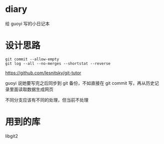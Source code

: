 # diary
给 guoyi 写的小日记本

# 设计思路

```
git commit --allow-empty
git log --all --no-merges --shortstat --reverse
```

https://github.com/lesnitsky/git-tutor

guoyi 说她要写完之后同步到 git 备份，不如直接在 git commit 写，再从历史记录里面读取数据生成网页

不同分支应该有不同的处理，但当前不处理

# 用到的库

libgit2
